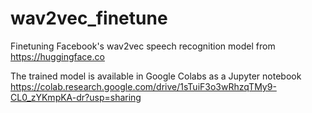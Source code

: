 # wav2vec_finetune
Finetuning Facebook's wav2vec speech recognition model from https://huggingface.co

The trained model is available in Google Colabs as a Jupyter notebook
https://colab.research.google.com/drive/1sTuiF3o3wRhzqTMy9-CL0_zYKmpKA-dr?usp=sharing 
